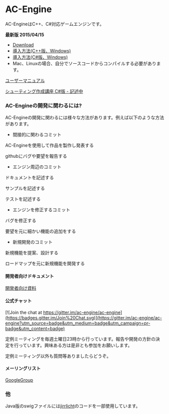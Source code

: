 ﻿AC-Engine
=========================

AC-EngineはC++、C#対応ゲームエンジンです。

**最新版 2015/04/15**

* [Download](https://drive.google.com/folderview?id=0B1gZCvEfcQAiMjhaU1VZOVRTUWM&usp=sharing)
* [導入方法(C++版、Windows)](Document/HowToIntroduce/Windows_CPP.md)
* [導入方法(C#版、Windows)](Document/HowToIntroduce/Windows_CS.md)
* Mac、Linuxの場合、自分でソースコードからコンパイルする必要があります。

[ユーザーマニュアル](Document/Index.md)

[シューティング作成講座 C#版 - 記述中](https://github.com/ac-engine/STGLecture/blob/master/Document/cs/Index.md)

### AC-Engineの開発に関わるには?

AC-Engineの開発に関わるには様々な方法があります。例えば以下のような方法があります。

* 間接的に関わるコミット

AC-Engineを使用して作品を製作し発表する

githubにバグや要望を報告する

* エンジン周辺のコミット

ドキュメントを記述する

サンプルを記述する

テストを記述する

* エンジンを修正するコミット

バグを修正する

要望を元に細かい機能の追加をする

* 新規開発のコミット

新規機能を提案、設計する

ロードマップを元に新規機能を開発する

#### 開発者向けドキュメント

[開発者向け資料](Document_Development/Index.md)

#### 公式チャット

[![Join the chat at https://gitter.im/ac-engine/ac-engine](https://badges.gitter.im/Join%20Chat.svg)](https://gitter.im/ac-engine/ac-engine?utm_source=badge&utm_medium=badge&utm_campaign=pr-badge&utm_content=badge)

定例ミーティングを毎週土曜日23時から行っています。報告や開発の方針の決定を行っています。興味ある方は是非とも参加をお願いします。

定例ミーティング以外も質問等ありましたらどうぞ。

#### メーリングリスト

[GoogleGroup](https://groups.google.com/forum/#!forum/ac-engine)

### 他
Java版のswigファイルには[jirrlicht](https://code.google.com/p/jirrlicht/)のコードを一部使用しています。
